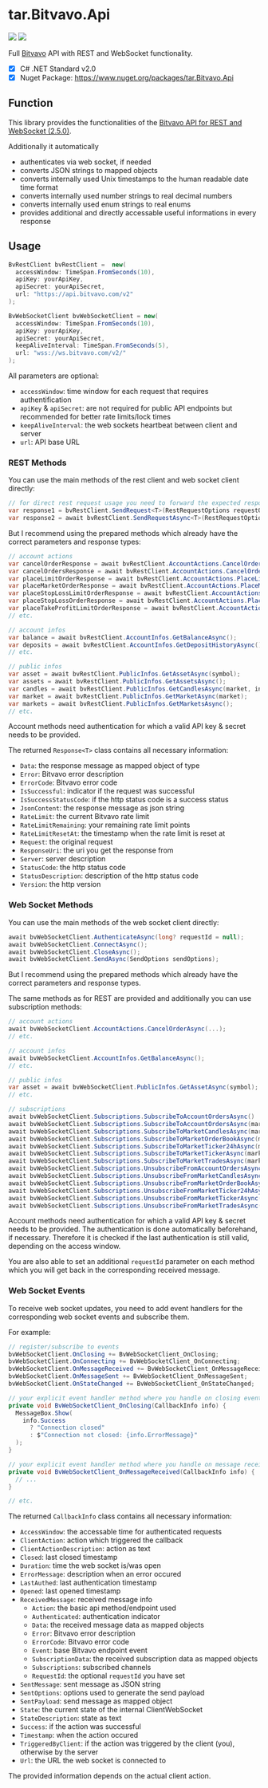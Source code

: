 # tar.Bitvavo.Api

![](https://img.shields.io/nuget/dt/tar.Bitvavo.Api) [![](https://img.shields.io/nuget/v/tar.Bitvavo.Api)](https://www.nuget.org/packages/tar.Bitvavo.Api)

Full [Bitvavo](https://www.bitvavo.com) API with REST and WebSocket functionality.

 - [X] C# .NET Standard v2.0
 - [X] Nuget Package: https://www.nuget.org/packages/tar.Bitvavo.Api

## Function

This library provides the functionalities of the [Bitvavo API for REST and WebSocket (2.5.0)](https://docs.bitvavo.com).

Additionally it automatically

- authenticates via web socket, if needed
- converts JSON strings to mapped objects
- converts internally used Unix timestamps to the human readable date time format
- converts internally used number strings to real decimal numbers
- converts internally used enum strings to real enums
- provides additional and directly accessable useful informations in every response

## Usage

```cs
BvRestClient bvRestClient =  new(
  accessWindow: TimeSpan.FromSeconds(10),
  apiKey: yourApiKey,
  apiSecret: yourApiSecret,
  url: "https://api.bitvavo.com/v2"
);

BvWebSocketClient bvWebSocketClient = new(
  accessWindow: TimeSpan.FromSeconds(10),
  apiKey: yourApiKey,
  apiSecret: yourApiSecret,
  keepAliveInterval: TimeSpan.FromSeconds(5),
  url: "wss://ws.bitvavo.com/v2/"
);
```

All parameters are optional:
- `accessWindow`: time window for each request that requires authentification
- `apiKey` & `apiSecret`: are not required for public API endpoints but recommended for better rate limits/lock times
- `keepAliveInterval`: the web sockets heartbeat between client and server
- `url`: API base URL

### REST Methods

You can use the main methods of the rest client and web socket client directly:

```cs
// for direct rest request usage you need to forward the expected response type <T>
var response1 = bvRestClient.SendRequest<T>(RestRequestOptions requestOptions);
var response2 = await bvRestClient.SendRequestAsync<T>(RestRequestOptions requestOptions);
```

But I recommend using the prepared methods which already have the correct parameters and response types:

```cs
// account actions
var cancelOrderResponse = await bvRestClient.AccountActions.CancelOrderAsync(...);
var cancelOrdersResponse = await bvRestClient.AccountActions.CancelOrdersAsync(...);
var placeLimitOrderResponse = await bvRestClient.AccountActions.PlaceLimitOrderAsync(...);
var placeMarketOrderResponse = await bvRestClient.AccountActions.PlaceMarketOrderAsync(...);
var placeStopLossLimitOrderResponse = await bvRestClient.AccountActions.PlaceStopLossLimitOrderAsync(...);
var placeStopLossOrderResponse = await bvRestClient.AccountActions.PlaceStopLossOrderAsync(...);
var placeTakeProfitLimitOrderResponse = await bvRestClient.AccountActions.PlaceTakeProfitLimitOrderAsync(...);
// etc.

// account infos
var balance = await bvRestClient.AccountInfos.GetBalanceAsync();
var deposits = await bvRestClient.AccountInfos.GetDepositHistoryAsync();
// etc.

// public infos
var asset = await bvRestClient.PublicInfos.GetAssetAsync(symbol);
var assets = await bvRestClient.PublicInfos.GetAssetsAsync();
var candles = await bvRestClient.PublicInfos.GetCandlesAsync(market, interval, limit, start, end);
var market = await bvRestClient.PublicInfos.GetMarketAsync(market);
var markets = await bvRestClient.PublicInfos.GetMarketsAsync();
// etc.
```

Account methods need authentication for which a valid API key & secret needs to be provided.

The returned `Response<T>` class contains all necessary information:

- `Data`: the response message as mapped object of type <T>
- `Error`: Bitvavo error description
- `ErrorCode`: Bitvavo error code
- `IsSuccessful`: indicator if the request was successful
- `IsSuccessStatusCode`: if the http status code is a success status
- `JsonContent`: the response message as json string
- `RateLimit`: the current Bitvavo rate limit
- `RateLimitRemaining`: your remaining rate limit points
- `RateLimitResetAt`: the timestamp when the rate limit is reset at
- `Request`: the original request
- `ResponseUri`: the uri you get the response from
- `Server`: server description
- `StatusCode`: the http status code
- `StatusDescription`: description of the http status code
- `Version`: the http version

### Web Socket Methods

You can use the main methods of the web socket client directly:

```cs
await bvWebSocketClient.AuthenticateAsync(long? requestId = null);
await bvWebSocketClient.ConnectAsync();
await bvWebSocketClient.CloseAsync();
await bvWebSocketClient.SendAsync(SendOptions sendOptions);
```

But I recommend using the prepared methods which already have the correct parameters and response types.

The same methods as for REST are provided and additionally you can use subscription methods:

```cs
// account actions
await bvWebSocketClient.AccountActions.CancelOrderAsync(...);
// etc.

// account infos
await bvWebSocketClient.AccountInfos.GetBalanceAsync();
// etc.

// public infos
var asset = await bvWebSocketClient.PublicInfos.GetAssetAsync(symbol);
// etc.

// subscriptions
await bvWebSocketClient.Subscriptions.SubscribeToAccountOrdersAsync()
await bvWebSocketClient.Subscriptions.SubscribeToAccountOrdersAsync(markets);
await bvWebSocketClient.Subscriptions.SubscribeToMarketCandlesAsync(markets, intervals);
await bvWebSocketClient.Subscriptions.SubscribeToMarketOrderBookAsync(markets);
await bvWebSocketClient.Subscriptions.SubscribeToMarketTicker24hAsync(markets);
await bvWebSocketClient.Subscriptions.SubscribeToMarketTickerAsync(markets);
await bvWebSocketClient.Subscriptions.SubscribeToMarketTradesAsync(markets);
await bvWebSocketClient.Subscriptions.UnsubscribeFromAccountOrdersAsync(markets);
await bvWebSocketClient.Subscriptions.UnsubscribeFromMarketCandlesAsync(markets, intervals);
await bvWebSocketClient.Subscriptions.UnsubscribeFromMarketOrderBookAsync(markets);
await bvWebSocketClient.Subscriptions.UnsubscribeFromMarketTicker24hAsync(markets);
await bvWebSocketClient.Subscriptions.UnsubscribeFromMarketTickerAsync(markets);
await bvWebSocketClient.Subscriptions.UnsubscribeFromMarketTradesAsync(markets);
```

Account methods need authentication for which a valid API key & secret needs to be provided. The authentication is done automatically beforehand, if necessary. Therefore it is checked if the last authentication is still valid, depending on the access window.

You are also able to set an additional `requestId` parameter on each method which you will get back in the corresponding received message.

### Web Socket Events

To receive web socket updates, you need to add event handlers for the corresponding web socket events and subscribe them.

For example:

```cs
// register/subscribe to events
bvWebSocketClient.OnClosing += BvWebSocketClient_OnClosing;
bvWebSocketClient.OnConnecting += BvWebSocketClient_OnConnecting;
bvWebSocketClient.OnMessageReceived += BvWebSocketClient_OnMessageReceived;
bvWebSocketClient.OnMessageSent += BvWebSocketClient_OnMessageSent;
bvWebSocketClient.OnStateChanged += BvWebSocketClient_OnStateChanged;

// your explicit event handler method where you handle on closing events
private void BvWebSocketClient_OnClosing(CallbackInfo info) {
  MessageBox.Show(
    info.Success
      ? "Connection closed"
      : $"Connection not closed: {info.ErrorMessage}"
  );
}

// your explicit event handler method where you handle on message received events
private void BvWebSocketClient_OnMessageReceived(CallbackInfo info) {
  // ...
}

// etc.
```

The returned `CallbackInfo` class contains all necessary information:

- `AccessWindow`: the accessable time for authenticated requests
- `ClientAction`: action which triggered the callback
- `ClientActionDescription`: action as text
- `Closed`: last closed timestamp
- `Duration`: time the web socket is/was open
- `ErrorMessage`: description when an error occured
- `LastAuthed`: last authentication timestamp
- `Opened`: last opened timestamp
- `ReceivedMessage`: received message info
  - `Action`: the basic api method/endpoint used
  - `Authenticated`: authentication indicator
  - `Data`: the received message data as mapped objects
  - `Error`: Bitvavo error description
  - `ErrorCode`: Bitvavo error code
  - `Event`: base Bitvavo endpoint event
  - `SubscriptionData`: the received subscription data as mapped objects
  - `Subscriptions`: subscribed channels
  - `RequestId`: the optional `requestId` you have set
- `SentMessage`: sent message as JSON string
- `SentOptions`: options used to generate the send payload
- `SentPayload`: send message as mapped object
- `State`: the current state of the internal ClientWebSocket
- `StateDescription`: state as text
- `Success`: if the action was successful
- `Timestamp`: when the action occured
- `TriggeredByClient`: if the action was triggered by the client (you), otherwise by the server
- `Url`: the URL the web socket is connected to

The provided information depends on the actual client action.